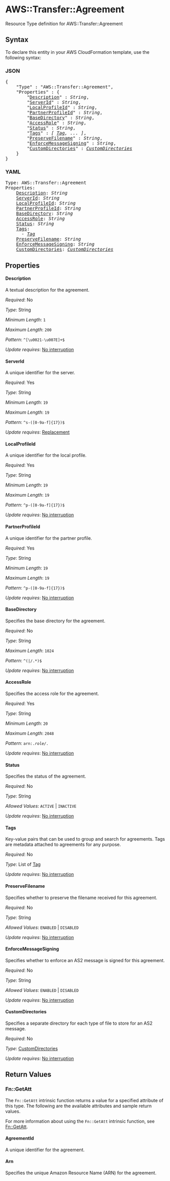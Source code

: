 # AWS::Transfer::Agreement

Resource Type definition for AWS::Transfer::Agreement

## Syntax

To declare this entity in your AWS CloudFormation template, use the following syntax:

### JSON

<pre>
{
    "Type" : "AWS::Transfer::Agreement",
    "Properties" : {
        "<a href="#description" title="Description">Description</a>" : <i>String</i>,
        "<a href="#serverid" title="ServerId">ServerId</a>" : <i>String</i>,
        "<a href="#localprofileid" title="LocalProfileId">LocalProfileId</a>" : <i>String</i>,
        "<a href="#partnerprofileid" title="PartnerProfileId">PartnerProfileId</a>" : <i>String</i>,
        "<a href="#basedirectory" title="BaseDirectory">BaseDirectory</a>" : <i>String</i>,
        "<a href="#accessrole" title="AccessRole">AccessRole</a>" : <i>String</i>,
        "<a href="#status" title="Status">Status</a>" : <i>String</i>,
        "<a href="#tags" title="Tags">Tags</a>" : <i>[ <a href="tag.md">Tag</a>, ... ]</i>,
        "<a href="#preservefilename" title="PreserveFilename">PreserveFilename</a>" : <i>String</i>,
        "<a href="#enforcemessagesigning" title="EnforceMessageSigning">EnforceMessageSigning</a>" : <i>String</i>,
        "<a href="#customdirectories" title="CustomDirectories">CustomDirectories</a>" : <i><a href="customdirectories.md">CustomDirectories</a></i>
    }
}
</pre>

### YAML

<pre>
Type: AWS::Transfer::Agreement
Properties:
    <a href="#description" title="Description">Description</a>: <i>String</i>
    <a href="#serverid" title="ServerId">ServerId</a>: <i>String</i>
    <a href="#localprofileid" title="LocalProfileId">LocalProfileId</a>: <i>String</i>
    <a href="#partnerprofileid" title="PartnerProfileId">PartnerProfileId</a>: <i>String</i>
    <a href="#basedirectory" title="BaseDirectory">BaseDirectory</a>: <i>String</i>
    <a href="#accessrole" title="AccessRole">AccessRole</a>: <i>String</i>
    <a href="#status" title="Status">Status</a>: <i>String</i>
    <a href="#tags" title="Tags">Tags</a>: <i>
      - <a href="tag.md">Tag</a></i>
    <a href="#preservefilename" title="PreserveFilename">PreserveFilename</a>: <i>String</i>
    <a href="#enforcemessagesigning" title="EnforceMessageSigning">EnforceMessageSigning</a>: <i>String</i>
    <a href="#customdirectories" title="CustomDirectories">CustomDirectories</a>: <i><a href="customdirectories.md">CustomDirectories</a></i>
</pre>

## Properties

#### Description

A textual description for the agreement.

_Required_: No

_Type_: String

_Minimum Length_: <code>1</code>

_Maximum Length_: <code>200</code>

_Pattern_: <code>^[\u0021-\u007E]+$</code>

_Update requires_: [No interruption](https://docs.aws.amazon.com/AWSCloudFormation/latest/UserGuide/using-cfn-updating-stacks-update-behaviors.html#update-no-interrupt)

#### ServerId

A unique identifier for the server.

_Required_: Yes

_Type_: String

_Minimum Length_: <code>19</code>

_Maximum Length_: <code>19</code>

_Pattern_: <code>^s-([0-9a-f]{17})$</code>

_Update requires_: [Replacement](https://docs.aws.amazon.com/AWSCloudFormation/latest/UserGuide/using-cfn-updating-stacks-update-behaviors.html#update-replacement)

#### LocalProfileId

A unique identifier for the local profile.

_Required_: Yes

_Type_: String

_Minimum Length_: <code>19</code>

_Maximum Length_: <code>19</code>

_Pattern_: <code>^p-([0-9a-f]{17})$</code>

_Update requires_: [No interruption](https://docs.aws.amazon.com/AWSCloudFormation/latest/UserGuide/using-cfn-updating-stacks-update-behaviors.html#update-no-interrupt)

#### PartnerProfileId

A unique identifier for the partner profile.

_Required_: Yes

_Type_: String

_Minimum Length_: <code>19</code>

_Maximum Length_: <code>19</code>

_Pattern_: <code>^p-([0-9a-f]{17})$</code>

_Update requires_: [No interruption](https://docs.aws.amazon.com/AWSCloudFormation/latest/UserGuide/using-cfn-updating-stacks-update-behaviors.html#update-no-interrupt)

#### BaseDirectory

Specifies the base directory for the agreement.

_Required_: No

_Type_: String

_Maximum Length_: <code>1024</code>

_Pattern_: <code>^(|/.*)$</code>

_Update requires_: [No interruption](https://docs.aws.amazon.com/AWSCloudFormation/latest/UserGuide/using-cfn-updating-stacks-update-behaviors.html#update-no-interrupt)

#### AccessRole

Specifies the access role for the agreement.

_Required_: Yes

_Type_: String

_Minimum Length_: <code>20</code>

_Maximum Length_: <code>2048</code>

_Pattern_: <code>arn:.*role/.*</code>

_Update requires_: [No interruption](https://docs.aws.amazon.com/AWSCloudFormation/latest/UserGuide/using-cfn-updating-stacks-update-behaviors.html#update-no-interrupt)

#### Status

Specifies the status of the agreement.

_Required_: No

_Type_: String

_Allowed Values_: <code>ACTIVE</code> | <code>INACTIVE</code>

_Update requires_: [No interruption](https://docs.aws.amazon.com/AWSCloudFormation/latest/UserGuide/using-cfn-updating-stacks-update-behaviors.html#update-no-interrupt)

#### Tags

Key-value pairs that can be used to group and search for agreements. Tags are metadata attached to agreements for any purpose.

_Required_: No

_Type_: List of <a href="tag.md">Tag</a>

_Update requires_: [No interruption](https://docs.aws.amazon.com/AWSCloudFormation/latest/UserGuide/using-cfn-updating-stacks-update-behaviors.html#update-no-interrupt)

#### PreserveFilename

Specifies whether to preserve the filename received for this agreement.

_Required_: No

_Type_: String

_Allowed Values_: <code>ENABLED</code> | <code>DISABLED</code>

_Update requires_: [No interruption](https://docs.aws.amazon.com/AWSCloudFormation/latest/UserGuide/using-cfn-updating-stacks-update-behaviors.html#update-no-interrupt)

#### EnforceMessageSigning

Specifies whether to enforce an AS2 message is signed for this agreement.

_Required_: No

_Type_: String

_Allowed Values_: <code>ENABLED</code> | <code>DISABLED</code>

_Update requires_: [No interruption](https://docs.aws.amazon.com/AWSCloudFormation/latest/UserGuide/using-cfn-updating-stacks-update-behaviors.html#update-no-interrupt)

#### CustomDirectories

Specifies a separate directory for each type of file to store for an AS2 message.

_Required_: No

_Type_: <a href="customdirectories.md">CustomDirectories</a>

_Update requires_: [No interruption](https://docs.aws.amazon.com/AWSCloudFormation/latest/UserGuide/using-cfn-updating-stacks-update-behaviors.html#update-no-interrupt)

## Return Values

### Fn::GetAtt

The `Fn::GetAtt` intrinsic function returns a value for a specified attribute of this type. The following are the available attributes and sample return values.

For more information about using the `Fn::GetAtt` intrinsic function, see [Fn::GetAtt](https://docs.aws.amazon.com/AWSCloudFormation/latest/UserGuide/intrinsic-function-reference-getatt.html).

#### AgreementId

A unique identifier for the agreement.

#### Arn

Specifies the unique Amazon Resource Name (ARN) for the agreement.

